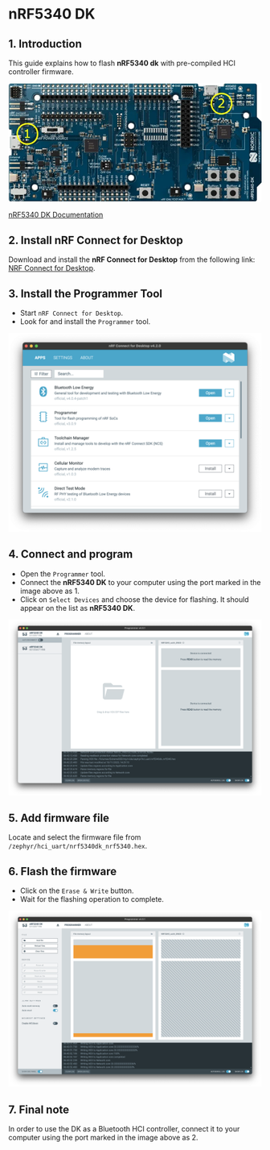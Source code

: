 # nRF5340 DK

## 1. Introduction

This guide explains how to flash **nRF5340 dk** with pre-compiled HCI controller firmware.

![nRF5340 DK Image](./imgs/nrf5340-dk.webp)

[nRF5340 DK Documentation](https://www.nordicsemi.com/Products/Development-hardware/nrf5340-dk)

## 2. Install nRF Connect for Desktop

Download and install the **nRF Connect for Desktop** from the following link: [NRF Connect for Desktop](https://www.nordicsemi.com/Products/Development-tools/nRF-Connect-for-Desktop/Download?lang=en#infotabs).

## 3. Install the Programmer Tool

- Start `nRF Connect for Desktop`.
- Look for and install the `Programmer` tool.

![nRF Connect for Desktop](imgs/nrf-connect.png)

## 4. Connect and program

- Open the `Programmer` tool.
- Connect the **nRF5340 DK** to your computer using the port marked in the image above as 1.
- Click on `Select Devices` and choose the device for flashing. It should appear on the list as **nRF5340 DK**.

![Programmer Tool Image](imgs/nrf53dk-select-device.png)

## 5. Add firmware file

Locate and select the firmware file from `/zephyr/hci_uart/nrf5340dk_nrf5340.hex`.

## 6. Flash the firmware

- Click on the `Erase & Write` button.
- Wait for the flashing operation to complete.

![Programmer Tool Image](imgs/nrf53dk-flash.png)

## 7. Final note

In order to use the DK as a Bluetooth HCI controller, connect it to your computer using the port marked in the image above as 2.
